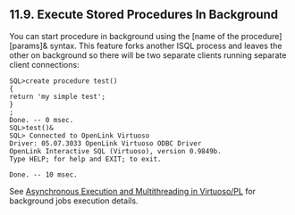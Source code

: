<div id="execsqlprocfork" class="section">

<div class="titlepage">

<div>

<div>

## 11.9. Execute Stored Procedures In Background

</div>

</div>

</div>

You can start procedure in background using the \[name of the
procedure\]\[params\]& syntax. This feature forks another ISQL process
and leaves the other on background so there will be two separate clients
running separate client connections:

``` programlisting
SQL>create procedure test()
{
return 'my simple test';
}
;
Done. -- 0 msec.
SQL>test()&
SQL> Connected to OpenLink Virtuoso
Driver: 05.07.3033 OpenLink Virtuoso ODBC Driver
OpenLink Interactive SQL (Virtuoso), version 0.9849b.
Type HELP; for help and EXIT; to exit.

Done. -- 10 msec.
```

See <a href="asyncexecmultithread.html" class="link"
title="11.12. Asynchronous Execution and Multithreading in Virtuoso/PL">Asynchronous
Execution and Multithreading in Virtuoso/PL</a> for background jobs
execution details.

</div>
